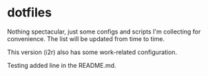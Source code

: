 # dotfiles

Nothing spectacular, just some configs and scripts I'm collecting for
convenience. The list will be updated from time to time.

This version (i2r) also has some work-related configuration.

Testing added line in the README.md.
